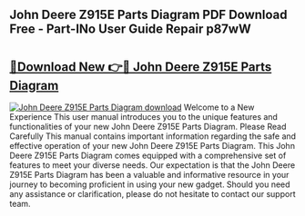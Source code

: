## John Deere Z915E Parts Diagram PDF Download Free - Part-INo User Guide Repair p87wW

# <h2><a href="http://dftka88.blite.top/?on=John+Deere+Z915E+Parts+Diagram">🔗Download New 👉🔴 John Deere Z915E Parts Diagram</a></h2>

[![John Deere Z915E Parts Diagram download](https://i.imgur.com/lujVjoI.png)](http://dftka88.blite.top/?on=John+Deere+Z915E+Parts+Diagram)
Welcome to a New Experience This user manual introduces you to the unique features and functionalities of your new John Deere Z915E Parts Diagram. Please Read Carefully This manual contains important information regarding the safe and effective operation of your new John Deere Z915E Parts Diagram. This John Deere Z915E Parts Diagram comes equipped with a comprehensive set of features to meet your diverse needs. Our expectation is that the John Deere Z915E Parts Diagram has been a valuable and informative resource in your journey to becoming proficient in using your new gadget. Should you need any assistance or clarification, please do not hesitate to contact our support team.
